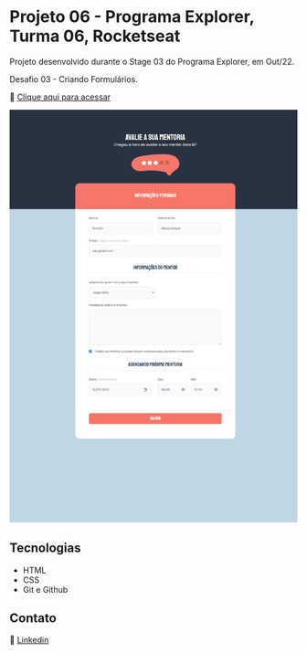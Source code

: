 # Projeto 06 - Programa Explorer, Turma 06, Rocketseat

Projeto desenvolvido durante o Stage 03 do Programa Explorer, em Out/22.

Desafio 03 - Criando Formulários.

🔗 [Clique aqui para acessar](https://renato-albuquerque.github.io/projeto-06-explorer/)

![screenshot](images/screenshot.png)

## Tecnologias

- HTML
- CSS
- Git e Github

## Contato

🔗 [Linkedin](https://www.linkedin.com/in/renato-malbuquerque/)